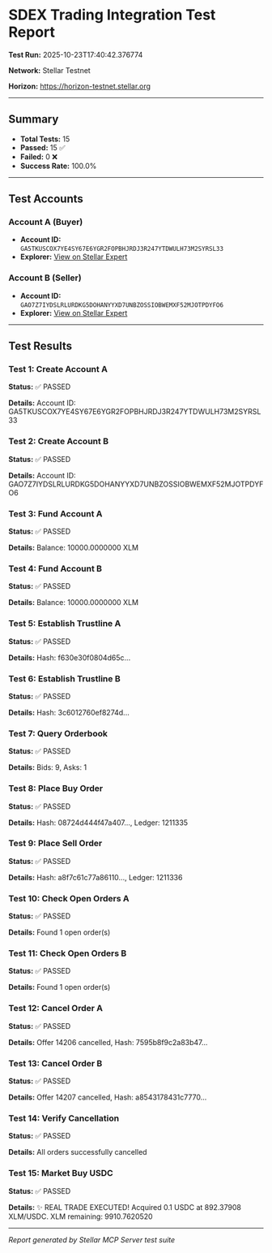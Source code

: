 # SDEX Trading Integration Test Report

**Test Run:** 2025-10-23T17:40:42.376774

**Network:** Stellar Testnet

**Horizon:** https://horizon-testnet.stellar.org

---

## Summary

- **Total Tests:** 15
- **Passed:** 15 ✅
- **Failed:** 0 ❌
- **Success Rate:** 100.0%

---

## Test Accounts

### Account A (Buyer)
- **Account ID:** `GA5TKUSCOX7YE4SY67E6YGR2FOPBHJRDJ3R247YTDWULH73M2SYRSL33`
- **Explorer:** [View on Stellar Expert](https://stellar.expert/explorer/testnet/account/GA5TKUSCOX7YE4SY67E6YGR2FOPBHJRDJ3R247YTDWULH73M2SYRSL33)

### Account B (Seller)
- **Account ID:** `GAO7Z7IYDSLRLURDKG5DOHANYYXD7UNBZOSSIOBWEMXF52MJOTPDYFO6`
- **Explorer:** [View on Stellar Expert](https://stellar.expert/explorer/testnet/account/GAO7Z7IYDSLRLURDKG5DOHANYYXD7UNBZOSSIOBWEMXF52MJOTPDYFO6)

---

## Test Results

### Test 1: Create Account A

**Status:** ✅ PASSED

**Details:** Account ID: GA5TKUSCOX7YE4SY67E6YGR2FOPBHJRDJ3R247YTDWULH73M2SYRSL33


### Test 2: Create Account B

**Status:** ✅ PASSED

**Details:** Account ID: GAO7Z7IYDSLRLURDKG5DOHANYYXD7UNBZOSSIOBWEMXF52MJOTPDYFO6


### Test 3: Fund Account A

**Status:** ✅ PASSED

**Details:** Balance: 10000.0000000 XLM


### Test 4: Fund Account B

**Status:** ✅ PASSED

**Details:** Balance: 10000.0000000 XLM


### Test 5: Establish Trustline A

**Status:** ✅ PASSED

**Details:** Hash: f630e30f0804d65c...


### Test 6: Establish Trustline B

**Status:** ✅ PASSED

**Details:** Hash: 3c6012760ef8274d...


### Test 7: Query Orderbook

**Status:** ✅ PASSED

**Details:** Bids: 9, Asks: 1


### Test 8: Place Buy Order

**Status:** ✅ PASSED

**Details:** Hash: 08724d444f47a407..., Ledger: 1211335


### Test 9: Place Sell Order

**Status:** ✅ PASSED

**Details:** Hash: a8f7c61c77a86110..., Ledger: 1211336


### Test 10: Check Open Orders A

**Status:** ✅ PASSED

**Details:** Found 1 open order(s)


### Test 11: Check Open Orders B

**Status:** ✅ PASSED

**Details:** Found 1 open order(s)


### Test 12: Cancel Order A

**Status:** ✅ PASSED

**Details:** Offer 14206 cancelled, Hash: 7595b8f9c2a83b47...


### Test 13: Cancel Order B

**Status:** ✅ PASSED

**Details:** Offer 14207 cancelled, Hash: a8543178431c7770...


### Test 14: Verify Cancellation

**Status:** ✅ PASSED

**Details:** All orders successfully cancelled


### Test 15: Market Buy USDC

**Status:** ✅ PASSED

**Details:** ✨ REAL TRADE EXECUTED! Acquired 0.1 USDC at 892.37908 XLM/USDC. XLM remaining: 9910.7620520


---


*Report generated by Stellar MCP Server test suite*
